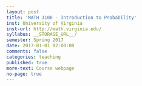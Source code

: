 ```yaml
---
layout: post
title: 'MATH 3100 - Introduction to Probability'
inst: University of Virginia
inst-url: http://math.virginia.edu/
syllabus: __STORAGE_URL__/
semester: Spring 2017
date: 2017-01-01 02:00:00
comments: false
categories: teaching
published: true
more-text: Course webpage
no-page: true
---
```

